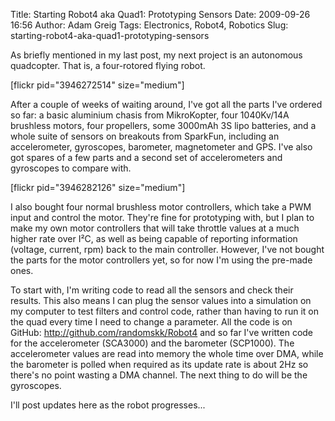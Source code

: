 Title: Starting Robot4 aka Quad1: Prototyping Sensors
Date: 2009-09-26 16:56
Author: Adam Greig
Tags: Electronics, Robot4, Robotics
Slug: starting-robot4-aka-quad1-prototyping-sensors

As briefly mentioned in my last post, my next project is an autonomous
quadcopter. That is, a four-rotored flying robot.

[flickr pid="3946272514" size="medium"]

After a couple of weeks of waiting around, I've got all the parts I've
ordered so far: a basic aluminium chasis from MikroKopter, four
1040Kv/14A brushless motors, four propellers, some 3000mAh 3S lipo
batteries, and a whole suite of sensors on breakouts from SparkFun,
including an accelerometer, gyroscopes, barometer, magnetometer and GPS.
I've also got spares of a few parts and a second set of accelerometers
and gyroscopes to compare with.

[flickr pid="3946282126" size="medium"]

I also bought four normal brushless motor controllers, which take a PWM
input and control the motor. They're fine for prototyping with, but I
plan to make my own motor controllers that will take throttle values at
a much higher rate over I²C, as well as being capable of reporting
information (voltage, current, rpm) back to the main controller.
However, I've not bought the parts for the motor controllers yet, so for
now I'm using the pre-made ones.

To start with, I'm writing code to read all the sensors and check their
results. This also means I can plug the sensor values into a simulation
on my computer to test filters and control code, rather than having to
run it on the quad every time I need to change a parameter. All the code
is on GitHub: http://github.com/randomskk/Robot4 and so far I've written
code for the accelerometer (SCA3000) and the barometer (SCP1000). The
accelerometer values are read into memory the whole time over DMA, while
the barometer is polled when required as its update rate is about 2Hz so
there's no point wasting a DMA channel. The next thing to do will be the
gyroscopes.

I'll post updates here as the robot progresses...
